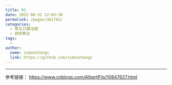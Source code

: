 ```yaml
---
title: 01
date: 2022-08-31 12:03:30
permalink: /pages/a61742/
categories:
  - 常见JS算法题
  - 排序算法
tags:
  - 
author: 
  name: simonzhangs
  link: https://github.com/simonzhangs
---
```


---
参考链接： https://www.cnblogs.com/AlbertP/p/10847627.html